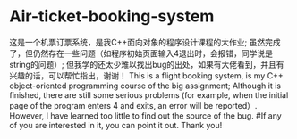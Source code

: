 # Air-ticket-booking-system
这是一个机票订票系统，是我C++面向对象的程序设计课程的大作业;
虽然完成了，但仍然存在一些问题（如程序初始页面输入4退出时，会报错，同学说是string的问题）;
但我学的还太少难以找出bug的出处，如果有大佬看到，并且有兴趣的话，可以帮忙指出，谢谢！
This is a flight booking system, is my C++ object-oriented programming course of the big assignment;
Although it is finished, there are still some serious problems 
(for example, when the initial page of the program enters 4 and exits, an error will be reported）.
However, I have learned too little to find out the source of the bug. 
#If any of you are interested in it, you can point it out. Thank you!
